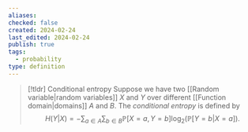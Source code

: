 ```yaml
---
aliases: 
checked: false
created: 2024-02-24
last_edited: 2024-02-24
publish: true
tags:
  - probability
type: definition
---
```

>[!tldr] Conditional entropy
>Suppose we have two [[Random variable|random variables]] $X$ and $Y$ over different [[Function domain|domains]] $A$ and $B$. The *conditional entropy* is defined by
>$$H(Y \vert X) = - \sum_{a \in A} \sum_{b \in B} \mathbb{P}[X = a, Y = b] \log_2(\mathbb{P}[Y = b \vert X = a]).$$

